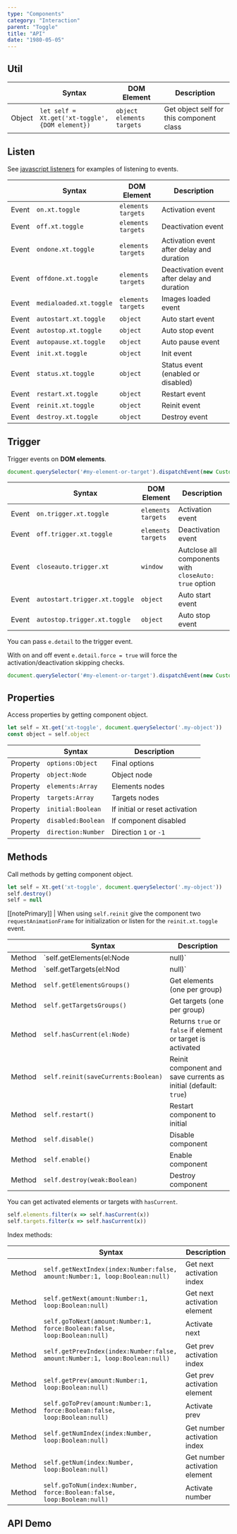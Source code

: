 ```yaml
---
type: "Components"
category: "Interaction"
parent: "Toggle"
title: "API"
date: "1980-05-05"
---
```


## Util

<div class="xt-overflow-sub overflow-y-hidden overflow-x-scroll my-5 xt-my-auto w-full">

|                         | Syntax                                    | DOM Element                    | Description                   |
| ----------------------- | ----------------------------------------- | ----------------------------- | ----------------------------- |
| Object                   | `let self = Xt.get('xt-toggle', {DOM element})`       | `object` `elements` `targets` | Get object self for this component class             |

</div>

## Listen

See [javascript listeners](/introduction/javascript#listeners) for examples of listening to events.

<div class="xt-overflow-sub overflow-y-hidden overflow-x-scroll my-5 xt-my-auto w-full">

|                         | Syntax                                    | DOM Element                    | Description                   |
| ----------------------- | ----------------------------------------- | ----------------------------- | ----------------------------- |
| Event                   | `on.xt.toggle`       | `elements` `targets` | Activation event             |
| Event                   | `off.xt.toggle`      | `elements` `targets` | Deactivation event            |
| Event                   | `ondone.xt.toggle`           | `elements` `targets` | Activation event after delay and duration             |
| Event                   | `offdone.xt.toggle`           | `elements` `targets` | Deactivation event after delay and duration             |
| Event                   | `medialoaded.xt.toggle`           | `elements` `targets` | Images loaded event            |
| Event                   | `autostart.xt.toggle`           | `object` | Auto start event             |
| Event                   | `autostop.xt.toggle`           | `object` | Auto stop event             |
| Event                   | `autopause.xt.toggle`           | `object` | Auto pause event             |
| Event                   | `init.xt.toggle`           | `object` | Init event             |
| Event                   | `status.xt.toggle`           | `object` | Status event (enabled or disabled)             |
| Event                   | `restart.xt.toggle`           | `object` | Restart event             |
| Event                   | `reinit.xt.toggle`           | `object` | Reinit event             |
| Event                   | `destroy.xt.toggle`           | `object` | Destroy event             |

</div>

## Trigger

Trigger events on **DOM elements**.

```js
document.querySelector('#my-element-or-target').dispatchEvent(new CustomEvent('on.trigger.xt.toggle'))
```

<div class="xt-overflow-sub overflow-y-hidden overflow-x-scroll my-5 xt-my-auto w-full">

|                         | Syntax                                    | DOM Element                    | Description                   |
| ----------------------- | ----------------------------------------- | ----------------------------- | ----------------------------- |
| Event                   | `on.trigger.xt.toggle`       | `elements` `targets` | Activation event             |
| Event                   | `off.trigger.xt.toggle`      | `elements` `targets` | Deactivation event            |
| Event                   | `closeauto.trigger.xt`           | `window` | Autclose all components with `closeAuto: true` option             |
| Event                   | `autostart.trigger.xt.toggle`           | `object` | Auto start event             |
| Event                   | `autostop.trigger.xt.toggle`           | `object` | Auto stop event             |

</div>

You can pass `e.detail` to the trigger event.

With on and off event `e.detail.force = true` will force the activation/deactivation skipping checks.

```js
document.querySelector('#my-element-or-target').dispatchEvent(new CustomEvent('on.trigger.xt.toggle', { detail: { force: true } }))
```

## Properties

Access properties by getting component object.

```js
let self = Xt.get('xt-toggle', document.querySelector('.my-object'))
const object = self.object
```

<div class="xt-overflow-sub overflow-y-hidden overflow-x-scroll my-5 xt-my-auto w-full">

|                         | Syntax                                   | Description                   |
| ----------------------- | ---------------------------------------- | ----------------------------- |
| Property                   | `options:Object`       | Final options             |
| Property                   | `object:Node`       | Object node             |
| Property                   | `elements:Array`       | Elements nodes             |
| Property                   | `targets:Array`       | Targets nodes            |
| Property                   | `initial:Boolean`       | If initial or reset activation            |
| Property                   | `disabled:Boolean`       | If component disabled            |
| Property                   | `direction:Number`       | Direction `1` or `-1`            |

</div>

## Methods

Call methods by getting component object.

```js
let self = Xt.get('xt-toggle', document.querySelector('.my-object'))
self.destroy()
self = null
```

[[notePrimary]]
| When using `self.reinit` give the component two `requestAnimationFrame` for initialization or listen for the `reinit.xt.toggle` event.

<div class="xt-overflow-sub overflow-y-hidden overflow-x-scroll my-5 xt-my-auto w-full">

|                         | Syntax                                    | Description                   |
| ----------------------- | ----------------------------------------- | ----------------------------- |
| Method                  | `self.getElements(el:Node|null)`                          | Get all elements or all elements from element or target             |
| Method                  | `self.getTargets(el:Nod|null)`                          | Get all targets from or all targets from element or target             |
| Method                  | `self.getElementsGroups()`                          | Get elements (one per group)             |
| Method                  | `self.getTargetsGroups()`                          | Get targets (one per group)             |
| Method                  | `self.hasCurrent(el:Node)`                          | Returns `true` or `false` if element or target is activated             |
| Method                  | `self.reinit(saveCurrents:Boolean)`       | Reinit component and save currents as initial (default: `true`)             |
| Method                  | `self.restart()`                          | Restart component to initial             |
| Method                  | `self.disable()`                          | Disable component             |
| Method                  | `self.enable()`                          | Enable component             |
| Method                  | `self.destroy(weak:Boolean)`              | Destroy component            |

</div>

You can get activated elements or targets with `hasCurrent`.

```js
self.elements.filter(x => self.hasCurrent(x))
self.targets.filter(x => self.hasCurrent(x))
```

Index methods:

<div class="xt-overflow-sub overflow-y-hidden overflow-x-scroll my-5 xt-my-auto w-full">

|                         | Syntax                                    | Description                   |
| ----------------------- | ----------------------------------------- | ----------------------------- |
| Method                  | `self.getNextIndex(index:Number:false, amount:Number:1, loop:Boolean:null)`                          | Get next activation index             |
| Method                  | `self.getNext(amount:Number:1, loop:Boolean:null)`                          | Get next activation element             |
| Method                  | `self.goToNext(amount:Number:1, force:Boolean:false, loop:Boolean:null)`                          | Activate next             |
| Method                  | `self.getPrevIndex(index:Number:false, amount:Number:1, loop:Boolean:null)`                          | Get prev activation index             |
| Method                  | `self.getPrev(amount:Number:1, loop:Boolean:null)`                          | Get prev activation element             |
| Method                  | `self.goToPrev(amount:Number:1, force:Boolean:false, loop:Boolean:null)`                          | Activate prev             |
| Method                  | `self.getNumIndex(index:Number, loop:Boolean:null)`                          | Get number activation index             |
| Method                  | `self.getNum(index:Number, loop:Boolean:null)`                          | Get number activation element             |
| Method                  | `self.goToNum(index:Number, force:Boolean:false, loop:Boolean:null)`                          | Activate number             |

</div>

## API Demo

<demo>
  <div class="gatsby_demo_item xt-toggle" data-iframe="demos/components/toggle/api">
  </div>
</demo>
